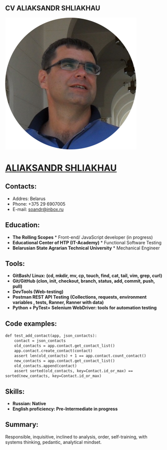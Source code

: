 ## **CV ALIAKSANDR SHLIAKHAU**

![avatar](/imgs/avatar.png "Alex avatar")

# **[ALIAKSANDR SHLIAKHAU](https://avshliakhau.github.io/CV_QA_Engineer/cv)** 

## **Contacts:**
*	Addres: Belarus
*	Phone: +375 29 6907005
*	E-mail: soandr@inbox.ru 


## **Education:**
* **The Rolling Scopes**
    	* Front-end/ JavaScript developer (in progress)
* **Educational Center of HTP (IT-Academy)**
    	* Functional Software Testing 
* **Belarusian State Agrarian Technical University**
    	* Mechanical Engineer

## **Tools:**
* **GitBash/ Linux: (cd, mkdir, mv, cp,  touch, find, cat, tail, vim, grep, curl)**
* **Git/GitHub (clon, init, checkout, branch, status, add, commit,  push, pull)**  
* **DevTools (Web-testing)**
* **Postman  REST API Testing (Collections, requests, environment variables , tests, Ranner, Ranner with data)**
* **Python + PyTest+ Selenium WebDriver: tools for automation testing**

## Code examples:
```
def test_add_contact(app, json_contacts):
    contact = json_contacts
    old_contacts = app.contact.get_contact_list()
    app.contact.create_contact(contact)
    assert len(old_contacts) + 1 == app.contact.count_contact()
    new_contacts = app.contact.get_contact_list()
    old_contacts.append(contact)
    assert sorted(old_contacts, key=Contact.id_or_max) == sorted(new_contacts, key=Contact.id_or_max)
```

## Skills:
* **Russian: Native**
* **English proficiency: Pre-Intermediate in progress**

## Summary:
Responsible, inquisitive, inclined to analysis, order, self-training, with systems thinking, pedantic, analytical mindset. 
